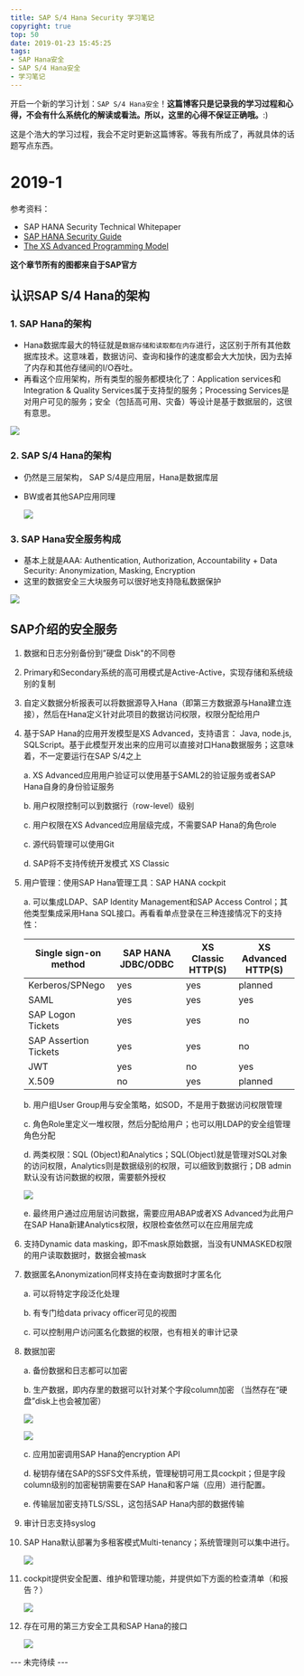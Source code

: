 ```yaml
---
title: SAP S/4 Hana Security 学习笔记
copyright: true
top: 50
date: 2019-01-23 15:45:25
tags: 
- SAP Hana安全
- SAP S/4 Hana安全
- 学习笔记
---
```


开启一个新的学习计划：`SAP S/4 Hana安全`！**这篇博客只是记录我的学习过程和心得，不会有什么系统化的解读或看法。所以，这里的心得不保证正确哦。**:)

这是个浩大的学习过程，我会不定时更新这篇博客。等我有所成了，再就具体的话题写点东西。 

# 2019-1 #

参考资料：

- SAP HANA Security Technical Whitepaper
- [SAP HANA Security Guide](https://help.sap.com/viewer/b3ee5778bc2e4a089d3299b82ec762a7/2.0.03/en-US)
- [The XS Advanced Programming Model](https://help.sap.com/viewer/4505d0bdaf4948449b7f7379d24d0f0d/2.0.00/en-US/df19a03dc07e4ba19db4e0006c1da429.html)

**这个章节所有的图都来自于SAP官方**

## 认识SAP S/4 Hana的架构 ##

### 1. SAP Hana的架构 ###

- Hana数据库最大的特征就是`数据存储和读取都在内存`进行，这区别于所有其他数据库技术。这意味着，数据访问、查询和操作的速度都会大大加快，因为去掉了内存和其他存储间的I/O吞吐。
- 再看这个应用架构，所有类型的服务都模块化了：Application services和Integration & Quality Services属于支持型的服务；Processing Services是对用户可见的服务；安全（包括高可用、灾备）等设计是基于数据层的，这很有意思。

![](SAP-Hana-Security/1548255232998.png)

### 2. SAP S/4 Hana的架构 ##

- 仍然是三层架构， SAP S/4是应用层，Hana是数据库层

- BW或者其他SAP应用同理

  ![](SAP-Hana-Security/1548256842259.png)

### 3. SAP Hana安全服务构成 ###

- 基本上就是AAA: Authentication, Authorization, Accountability + Data Security: Anonymization, Masking, Encryption
- 这里的数据安全三大块服务可以很好地支持隐私数据保护

![](SAP-Hana-Security/1548258031749.png)

## SAP介绍的安全服务 ##

1. 数据和日志分别备份到”硬盘 Disk"的不同卷

2. Primary和Secondary系统的高可用模式是Active-Active，实现存储和系统级别的复制

3. 自定义数据分析报表可以将数据源导入Hana（即第三方数据源与Hana建立连接），然后在Hana定义针对此项目的数据访问权限，权限分配给用户

4. 基于SAP Hana的应用开发模型是XS Advanced，支持语言： Java, node.js, SQLScript。基于此模型开发出来的应用可以直接对口Hana数据服务；这意味着，不一定要运行在SAP S/4之上

   a. XS Advanced应用用户验证可以使用基于SAML2的验证服务或者SAP Hana自身的身份验证服务

   b. 用户权限控制可以到数据行（row-level）级别

   c. 用户权限在XS Advanced应用层级完成，不需要SAP Hana的角色role

   c. 源代码管理可以使用Git

   d. SAP将不支持传统开发模式 XS Classic

5. 用户管理：使用SAP Hana管理工具：SAP HANA cockpit

   a. 可以集成LDAP、SAP Identity Management和SAP Access Control；其他类型集成采用Hana SQL接口。再看看单点登录在三种连接情况下的支持性：

   | Single sign-on method | SAP HANA JDBC/ODBC | XS Classic HTTP(S) | XS Advanced HTTP(S) |
   | --------------------- | ------------------ | ------------------ | ------------------- |
   | Kerberos/SPNego       | yes                | yes                | planned             |
   | SAML                  | yes                | yes                | yes                 |
   | SAP Logon Tickets     | yes                | yes                | no                  |
   | SAP Assertion Tickets | yes                | yes                | no                  |
   | JWT                   | yes                | no                 | yes                 |
   | X.509                 | no                 | yes                | planned             |

   b. 用户组User Group用与安全策略，如SOD，不是用于数据访问权限管理

   c. 角色Role里定义一堆权限，然后分配给用户；也可以用LDAP的安全组管理角色分配

   d. 两类权限：SQL (Object)和Analytics；SQL(Object)就是管理对SQL对象的访问权限，Analytics则是数据级别的权限，可以细致到数据行；DB admin默认没有访问数据的权限，需要额外授权

   ![](SAP-Hana-Security/1548259129905.png)

   e. 最终用户通过应用层访问数据，需要应用ABAP或者XS Advanced为此用户在SAP Hana新建Analytics权限，权限检查依然可以在应用层完成

6. 支持Dynamic data masking，即不mask原始数据，当没有UNMASKED权限的用户读取数据时，数据会被mask

7. 数据匿名Anonymization同样支持在查询数据时才匿名化

   a. 可以将特定字段泛化处理

   b. 有专门给data privacy officer可见的视图

   c. 可以控制用户访问匿名化数据的权限，也有相关的审计记录

8. 数据加密

   a. 备份数据和日志都可以加密

   b. 生产数据，即内存里的数据可以针对某个字段column加密 （当然存在“硬盘”disk上也会被加密）

   ![](SAP-Hana-Security/1548260149032.png)

   ![](SAP-Hana-Security/1548260165646.png)

   c. 应用加密调用SAP Hana的encryption API

   d. 秘钥存储在SAP的SSFS文件系统，管理秘钥可用工具cockpit；但是字段column级别的加密秘钥需要在SAP Hana和客户端（应用）进行配置。

   e. 传输层加密支持TLS/SSL，这包括SAP Hana内部的数据传输

9. 审计日志支持syslog

10. SAP Hana默认部署为多租客模式Multi-tenancy；系统管理则可以集中进行。

    ![](SAP-Hana-Security/1548260868063.png)

11. cockpit提供安全配置、维护和管理功能，并提供如下方面的检查清单（和报告？）

    ![](SAP-Hana-Security/1548261000598.png)

12. 存在可用的第三方安全工具和SAP Hana的接口

    ![](SAP-Hana-Security/1548261084396.png)





--- 未完待续 ---
